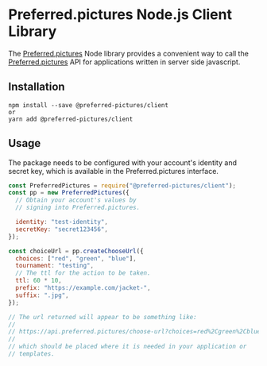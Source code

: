 # Preferred.pictures Node.js Client Library

The [Preferred.pictures](https://preferred.pictures) Node library provides a convenient way to call the
[Preferred.pictures](https://preferred.pictures) API for applications written in server side javascript.

## Installation

```
npm install --save @preferred-pictures/client
or
yarn add @preferred-pictures/client
```

## Usage

The package needs to be configured with your account's identity and
secret key, which is available in the Preferred.pictures interface.

```js
const PreferredPictures = require("@preferred-pictures/client");
const pp = new PreferredPictures({
  // Obtain your account's values by
  // signing into Preferred.pictures.

  identity: "test-identity",
  secretKey: "secret123456",
});

const choiceUrl = pp.createChooseUrl({
  choices: ["red", "green", "blue"],
  tournament: "testing",
  // The ttl for the action to be taken.
  ttl: 60 * 10,
  prefix: "https://example.com/jacket-",
  suffix: ".jpg",
});

// The url returned will appear to be something like:
//
// https://api.preferred.pictures/choose-url?choices=red%2Cgreen%2Cblue&tournament=testing&expiration=[EXPIRATION]&uid=[UNIQUEID]&ttl=600&prefix=https%3A%2F%2Fexample.com%2Fjacket-&suffix=.jpg&identity=test-identity&signature=[SIGNATURE]
//
// which should be placed where it is needed in your application or
// templates.
```
